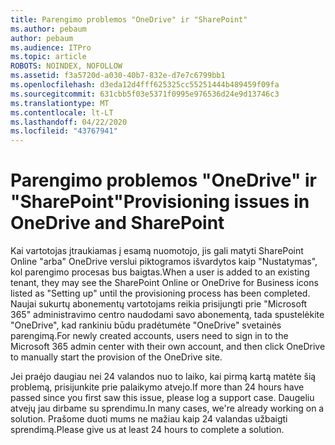 ```yaml
---
title: Parengimo problemos "OneDrive" ir "SharePoint"
ms.author: pebaum
author: pebaum
ms.audience: ITPro
ms.topic: article
ROBOTS: NOINDEX, NOFOLLOW
ms.assetid: f3a5720d-a030-40b7-832e-d7e7c6799bb1
ms.openlocfilehash: d3eda12d4fff625325cc55251444b489459f09fa
ms.sourcegitcommit: 631cbb5f03e5371f0995e976536d24e9d13746c3
ms.translationtype: MT
ms.contentlocale: lt-LT
ms.lasthandoff: 04/22/2020
ms.locfileid: "43767941"
---
```

# <a name="provisioning-issues-in-onedrive-and-sharepoint"></a><span data-ttu-id="6b7c7-102">Parengimo problemos "OneDrive" ir "SharePoint"</span><span class="sxs-lookup"><span data-stu-id="6b7c7-102">Provisioning issues in OneDrive and SharePoint</span></span>

<span data-ttu-id="6b7c7-103">Kai vartotojas įtraukiamas į esamą nuomotojo, jis gali matyti SharePoint Online "arba" OneDrive verslui piktogramos išvardytos kaip "Nustatymas", kol parengimo procesas bus baigtas.</span><span class="sxs-lookup"><span data-stu-id="6b7c7-103">When a user is added to an existing tenant, they may see the SharePoint Online or OneDrive for Business icons listed as "Setting up" until the provisioning process has been completed.</span></span> <span data-ttu-id="6b7c7-104">Naujai sukurtų abonementų vartotojams reikia prisijungti prie "Microsoft 365" administravimo centro naudodami savo abonementą, tada spustelėkite "OneDrive", kad rankiniu būdu pradėtumėte "OneDrive" svetainės parengimą.</span><span class="sxs-lookup"><span data-stu-id="6b7c7-104">For newly created accounts, users need to sign in to the Microsoft 365 admin center with their own account, and then click OneDrive to manually start the provision of the OneDrive site.</span></span>
  
<span data-ttu-id="6b7c7-105">Jei praėjo daugiau nei 24 valandos nuo to laiko, kai pirmą kartą matėte šią problemą, prisijunkite prie palaikymo atvejo.</span><span class="sxs-lookup"><span data-stu-id="6b7c7-105">If more than 24 hours have passed since you first saw this issue, please log a support case.</span></span> <span data-ttu-id="6b7c7-106">Daugeliu atvejų jau dirbame su sprendimu.</span><span class="sxs-lookup"><span data-stu-id="6b7c7-106">In many cases, we're already working on a solution.</span></span> <span data-ttu-id="6b7c7-107">Prašome duoti mums ne mažiau kaip 24 valandas užbaigti sprendimą.</span><span class="sxs-lookup"><span data-stu-id="6b7c7-107">Please give us at least 24 hours to complete a solution.</span></span>
  